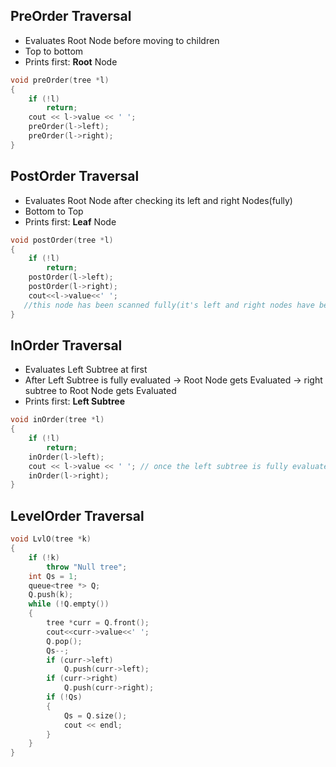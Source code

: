 ## PreOrder Traversal
+ Evaluates Root Node before moving to children
+ Top to bottom
+ Prints first: **Root** Node 
```cpp
void preOrder(tree *l)
{
    if (!l)
        return;
    cout << l->value << ' ';
    preOrder(l->left);
    preOrder(l->right);
}
```

## PostOrder Traversal
+ Evaluates Root Node after checking its left and right Nodes(fully)
+ Bottom to Top
+ Prints first: **Leaf** Node 
```cpp
void postOrder(tree *l)
{
    if (!l)
        return;
    postOrder(l->left);
    postOrder(l->right);
    cout<<l->value<<' ';
   //this node has been scanned fully(it's left and right nodes have been evalulated before it's evaluated)
}
```
## InOrder Traversal
+ Evaluates Left Subtree at first
+ After Left Subtree is fully evaluated -> Root Node gets Evaluated -> right subtree to Root Node gets Evaluated
+ Prints first: **Left Subtree**
```cpp
void inOrder(tree *l)
{
    if (!l)
        return;
    inOrder(l->left);
    cout << l->value << ' '; // once the left subtree is fully evaluated
    inOrder(l->right);
}
```
## LevelOrder Traversal
```cpp
void LvlO(tree *k)
{
    if (!k)
        throw "Null tree";
    int Qs = 1;
    queue<tree *> Q;
    Q.push(k);
    while (!Q.empty())
    {
        tree *curr = Q.front();
        cout<<curr->value<<' ';
        Q.pop();
        Qs--;
        if (curr->left)
            Q.push(curr->left);
        if (curr->right)
            Q.push(curr->right);
        if (!Qs)
        {
            Qs = Q.size();
            cout << endl;
        }
    }
}
 ```
